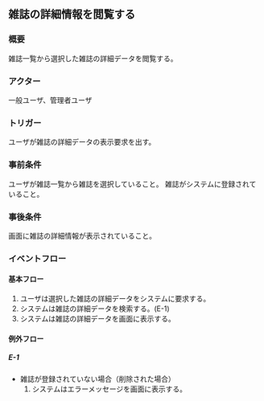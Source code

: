 ## 雑誌の詳細情報を閲覧する

### 概要
雑誌一覧から選択した雑誌の詳細データを閲覧する。

### アクター
一般ユーザ、管理者ユーザ

### トリガー
ユーザが雑誌の詳細データの表示要求を出す。

### 事前条件
ユーザが雑誌一覧から雑誌を選択していること。
雑誌がシステムに登録されていること。

### 事後条件
画面に雑誌の詳細情報が表示されていること。

### イベントフロー
#### 基本フロー
1. ユーザは選択した雑誌の詳細データをシステムに要求する。
1. システムは雑誌の詳細データを検索する。(E-1)
1. システムは雑誌の詳細データを画面に表示する。

#### 例外フロー
##### E-1
- 雑誌が登録されていない場合（削除された場合）
  1. システムはエラーメッセージを画面に表示する。
